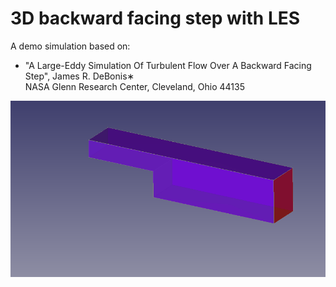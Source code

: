 # 3D backward facing step with LES

A demo simulation based on:
 - "A Large-Eddy Simulation Of Turbulent Flow Over A Backward Facing Step", James R. DeBonis∗ \
  NASA Glenn Research Center, Cleveland, Ohio 44135

![screenshot](geom.png)

